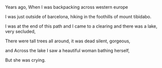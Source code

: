 Years ago, When I was backpacking across western europe 

I was just outside of barcelona, hiking in the foothills of mount tibidabo.

I was at the end of this path and I came to a clearing and there was a lake, very secluded, 

There were tall trees all around, it was dead silent, gorgeous,

and Across the lake I saw a heautiful woman bathing herself,

But she was crying. 